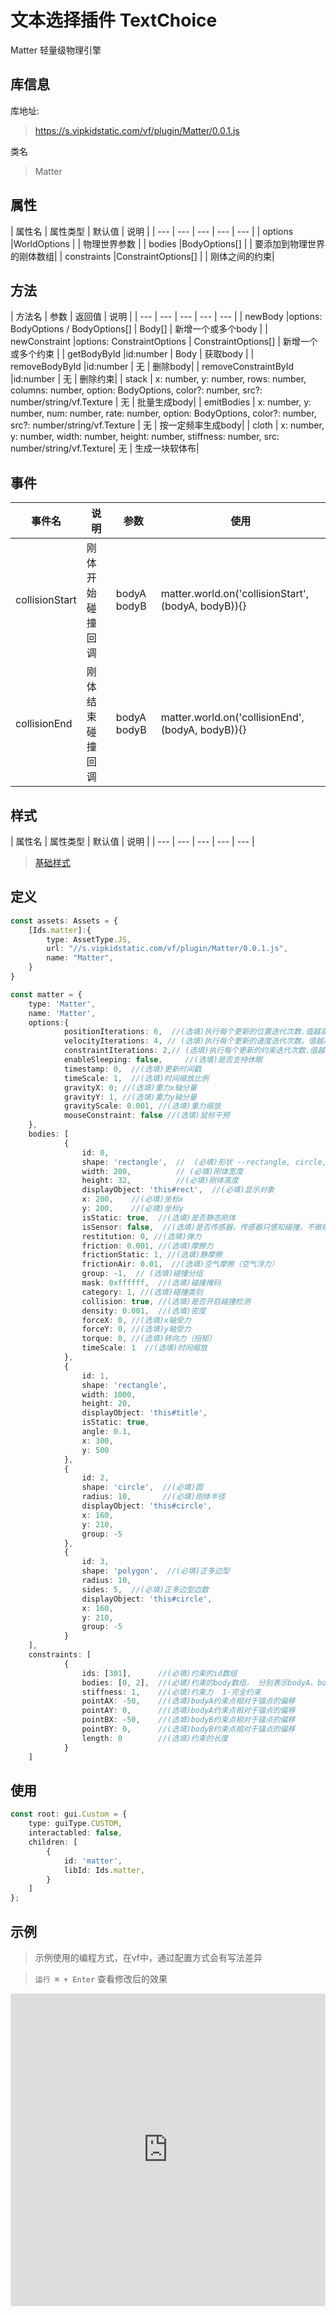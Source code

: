 # 文本选择插件 TextChoice


Matter  轻量级物理引擎

## 库信息
库地址:
> https://s.vipkidstatic.com/vf/plugin/Matter/0.0.1.js

类名
> Matter 

## 属性

| 属性名 | 属性类型 | 默认值 | 说明 |
| --- | --- | --- | --- | --- |
| options |WorldOptions |  | 物理世界参数 |
| bodies |BodyOptions[] |  | 要添加到物理世界的刚体数组|
| constraints |ConstraintOptions[] |  | 刚体之间的约束|

## 方法

| 方法名 | 参数 | 返回值 | 说明 |
| --- | --- | --- | --- | --- |
| newBody |options: BodyOptions / BodyOptions[] | Body[] | 新增一个或多个body |
| newConstraint |options: ConstraintOptions | ConstraintOptions[] | 新增一个或多个约束 |
| getBodyById |id:number | Body | 获取body |
| removeBodyById |id:number | 无 | 删除body|
| removeConstraintById |id:number | 无 | 删除约束|
| stack | x: number, y: number, rows: number, columns: number, option: BodyOptions, color?: number, src?: number/string/vf.Texture | 无 | 批量生成body|
| emitBodies | x: number, y: number, num: number, rate: number, option: BodyOptions, color?: number, src?: number/string/vf.Texture | 无 | 按一定频率生成body|
| cloth | x: number, y: number, width: number, height: number, stiffness: number, src: number/string/vf.Texture| 无 | 生成一块软体布|

## 事件

| 事件名  | 说明 | 参数 | 使用 |
| --- | --- | --- | ---- |
| collisionStart | 刚体开始碰撞回调 | bodyA bodyB | matter.world.on('collisionStart', (bodyA, bodyB)){}|
| collisionEnd | 刚体结束碰撞回调 | bodyA bodyB | matter.world.on('collisionEnd', (bodyA, bodyB)){}|

## 样式

| 属性名 | 属性类型 | 默认值 | 说明 |
| --- | --- | --- | --- | --- |



> [基础样式](/handbook/style.html#样式)

## 定义
``` typescript
const assets: Assets = {
    [Ids.matter]:{
        type: AssetType.JS,
        url: "//s.vipkidstatic.com/vf/plugin/Matter/0.0.1.js",
        name: "Matter",
    }
}

const matter = {
    type: 'Matter',
    name: 'Matter',
    options:{
            positionIterations: 6,  //(选填)执行每个更新的位置迭代次数.值越高仿真效果越好，性能为代价 
            velocityIterations: 4, // (选填)执行每个更新的速度迭代次数。值越高，仿真的质量越高，性能为代价
            constraintIterations: 2,// (选填)执行每个更新的约束迭代次数.值越高仿真效果越好，性能为代价
            enableSleeping: false,     //(选填)是否支持休眠
            timestamp: 0,  //(选填)更新时间戳
            timeScale: 1,  //(选填)时间缩放比例
            gravityX: 0; //(选填)重力x轴分量
            gravityY: 1, //(选填)重力y轴分量
            gravityScale: 0.001, //(选填)重力缩放
            mouseConstraint: false //(选填)鼠标干预
    },
    bodies: [
            {
                id: 0,
                shape: 'rectangle',  //  (必填)形状 --rectangle, circle, polygon, vertices
                width: 200,          // (必填)刚体宽度
                height: 32,          //(必填)刚体高度
                displayObject: 'this#rect',  //(必填)显示对象
                x: 200,    //(必填)坐标x
                y: 200,    //(必填)坐标y
                isStatic: true,  //(选填)是否静态刚体
                isSensor: false,  //(选填)是否传感器，传感器只感知碰撞，不做碰撞拦截
                restitution: 0, //(选填)弹力
                friction: 0.001, //(选填)摩擦力
                frictionStatic: 1, //(选填)静摩擦
                frictionAir: 0.01,  //(选填)空气摩擦（空气浮力）
                group: -1,  // (选填)碰撞分组
                mask: 0xffffff,  //(选填)碰撞掩码
                category: 1, //(选填)碰撞类别
                collision: true, //(选填)是否开启碰撞检测
                density: 0.001,  //(选填)密度
                forceX: 0, //(选填)x轴受力
                forceY: 0, //(选填)y轴受力
                torque: 0, //(选填)转向力（扭矩）
                timeScale: 1  //(选填)时间缩放
            },
            {
                id: 1,
                shape: 'rectangle',
                width: 1000,
                height: 20,
                displayObject: 'this#title',
                isStatic: true,
                angle: 0.1,
                x: 300,
                y: 500
            },
            {
                id: 2,
                shape: 'circle',  //(必填)圆
                radius: 10,       //(必填)刚体半径
                displayObject: 'this#circle',
                x: 160,
                y: 210,
                group: -5
            },
            {
                id: 3,
                shape: 'polygon',  //(必填)正多边型
                radius: 10,
                sides: 5,  //(必填)正多边型边数
                displayObject: 'this#circle',
                x: 160,
                y: 210,
                group: -5
            }
    ],
    constraints: [
            {
                ids: [301],      //(必填)约束的id数组
                bodies: [0, 2],  //(必填)约束的body数组， 分别表示bodyA、bodyB，如果多余2个，则表示两两之前互相约束
                stiffness: 1,    //(必填)约束力  1-完全约束
                pointAX: -50,    //(选填)bodyA约束点相对于锚点的偏移
                pointAY: 0,      //(选填)bodyA约束点相对于锚点的偏移
                pointBX: -50,    //(选填)bodyB约束点相对于锚点的偏移
                pointBY: 0,      //(选填)bodyB约束点相对于锚点的偏移
                length: 0        //(选填)约束的长度
            }
    ]
```

## 使用
```typescript
const root: gui.Custom = {
    type: guiType.CUSTOM,
    interactabled: false,
    children: [
        {
            id: 'matter',
            libId: Ids.matter,
        }
    ]
};
```
## 示例

> 示例使用的编程方式，在vf中，通过配置方式会有写法差异

> `运行 ⌘ + Enter` 查看修改后的效果

<!-- > [弹出](https://codesandbox.io/embed/textchoice-ezggp?fontsize=14&hidenavigation=1&theme=dark) -->
>
<iframe src="https://codesandbox.io/embed/matterexample-forked-egr1w?fontsize=14&hidenavigation=1&theme=dark"
     style="width:100%; height:500px; border:0; border-radius: 4px; overflow:hidden;"
     title="matterExample"
     allow="accelerometer; ambient-light-sensor; camera; encrypted-media; geolocation; gyroscope; hid; microphone; midi; payment; usb; vr; xr-spatial-tracking"
     sandbox="allow-forms allow-modals allow-popups allow-presentation allow-same-origin allow-scripts"
   ></iframe>

